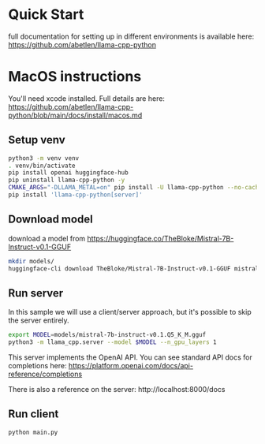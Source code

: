 # Quick Start
full documentation for setting up in different environments is available here:
 https://github.com/abetlen/llama-cpp-python

# MacOS instructions
You'll need xcode installed.  Full details are here: https://github.com/abetlen/llama-cpp-python/blob/main/docs/install/macos.md

## Setup venv
```bash
python3 -m venv venv
. venv/bin/activate
pip install openai huggingface-hub
pip uninstall llama-cpp-python -y
CMAKE_ARGS="-DLLAMA_METAL=on" pip install -U llama-cpp-python --no-cache-dir
pip install 'llama-cpp-python[server]'
```

## Download model
download a model from https://huggingface.co/TheBloke/Mistral-7B-Instruct-v0.1-GGUF
```bash
mkdir models/
huggingface-cli download TheBloke/Mistral-7B-Instruct-v0.1-GGUF mistral-7b-instruct-v0.1.Q5_K_M.gguf --local-dir models/ --local-dir-use-symlinks False
```

## Run server
In this sample we will use a client/server approach, but it's possible to skip the server entirely.

```bash
export MODEL=models/mistral-7b-instruct-v0.1.Q5_K_M.gguf
python3 -m llama_cpp.server --model $MODEL --n_gpu_layers 1
```
This server implements the OpenAI API.  You can see standard API docs for completions here: https://platform.openai.com/docs/api-reference/completions

There is also a reference on the server:
http://localhost:8000/docs

## Run client
```bash
python main.py
```